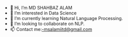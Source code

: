 - 👋 Hi, I’m MD SHAHBAZ ALAM
- 👀 I’m interested in Data Science
- 🌱 I’m currently learning Natural Language Processing.
- 💞️ I’m looking to collaborate on NLP.
- 📫 Contact me:-msalamiitd@gmail.com

<!---
M-S-ALAM/M-S-ALAM is a ✨ special ✨ repository because its `README.md` (this file) appears on your GitHub profile.
You can click the Preview link to take a look at your changes.
--->
